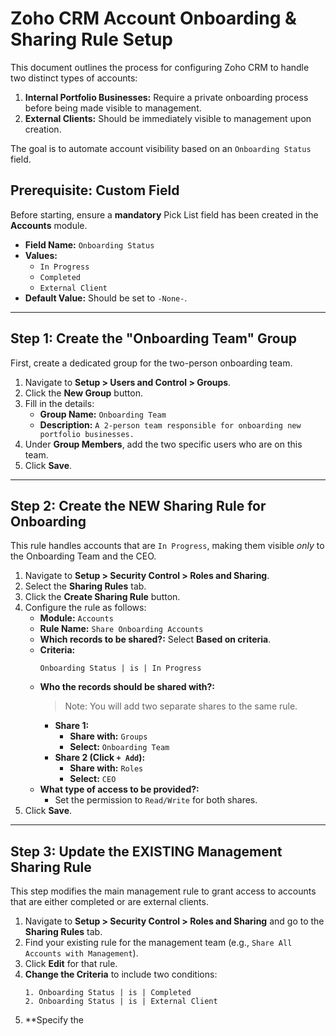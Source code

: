 # Zoho CRM Account Onboarding & Sharing Rule Setup

This document outlines the process for configuring Zoho CRM to handle two distinct types of accounts:
1.  **Internal Portfolio Businesses:** Require a private onboarding process before being made visible to management.
2.  **External Clients:** Should be immediately visible to management upon creation.

The goal is to automate account visibility based on an `Onboarding Status` field.

## Prerequisite: Custom Field

Before starting, ensure a **mandatory** Pick List field has been created in the **Accounts** module.

-   **Field Name:** `Onboarding Status`
-   **Values:**
    -   `In Progress`
    -   `Completed`
    -   `External Client`
-   **Default Value:** Should be set to `-None-`.

---

## Step 1: Create the "Onboarding Team" Group

First, create a dedicated group for the two-person onboarding team.

1.  Navigate to **Setup > Users and Control > Groups**.
2.  Click the **New Group** button.
3.  Fill in the details:
    -   **Group Name:** `Onboarding Team`
    -   **Description:** `A 2-person team responsible for onboarding new portfolio businesses.`
4.  Under **Group Members**, add the two specific users who are on this team.
5.  Click **Save**.

---

## Step 2: Create the NEW Sharing Rule for Onboarding

This rule handles accounts that are `In Progress`, making them visible *only* to the Onboarding Team and the CEO.

1.  Navigate to **Setup > Security Control > Roles and Sharing**.
2.  Select the **Sharing Rules** tab.
3.  Click the **Create Sharing Rule** button.
4.  Configure the rule as follows:
    -   **Module:** `Accounts`
    -   **Rule Name:** `Share Onboarding Accounts`
    -   **Which records to be shared?:** Select **Based on criteria**.
    -   **Criteria:**
        ```
        Onboarding Status | is | In Progress
        ```
    -   **Who the records should be shared with?:**
        > Note: You will add two separate shares to the same rule.
        -   **Share 1:**
            -   **Share with:** `Groups`
            -   **Select:** `Onboarding Team`
        -   **Share 2 (Click `+ Add`):**
            -   **Share with:** `Roles`
            -   **Select:** `CEO`
    -   **What type of access to be provided?:**
        -   Set the permission to `Read/Write` for both shares.
5.  Click **Save**.

---

## Step 3: Update the EXISTING Management Sharing Rule

This step modifies the main management rule to grant access to accounts that are either completed or are external clients.

1.  Navigate to **Setup > Security Control > Roles and Sharing** and go to the **Sharing Rules** tab.
2.  Find your existing rule for the management team (e.g., `Share All Accounts with Management`).
3.  Click **Edit** for that rule.
4.  **Change the Criteria** to include two conditions:
    ```
    1. Onboarding Status | is | Completed
    2. Onboarding Status | is | External Client
    ```
5.  **Specify the
